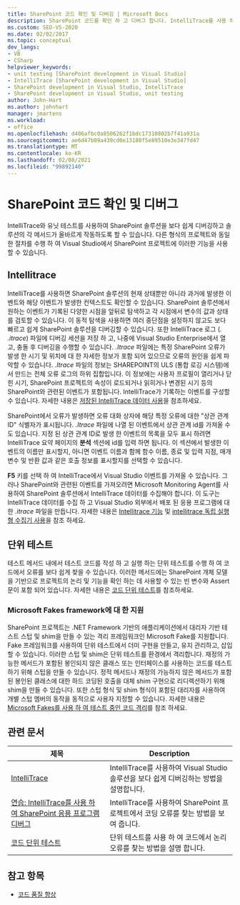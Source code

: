 ```yaml
---
title: SharePoint 코드 확인 및 디버깅 | Microsoft Docs
description: SharePoint 코드를 확인 하 고 디버그 합니다. IntelliTrace를 사용 하 여 솔루션에서 과거 이벤트 및 현재 상태를 검사 합니다. 단위 테스트를 사용 하 여 메서드가 제대로 작동 하는지 확인 합니다.
ms.custom: SEO-VS-2020
ms.date: 02/02/2017
ms.topic: conceptual
dev_langs:
- VB
- CSharp
helpviewer_keywords:
- unit testing [SharePoint development in Visual Studio]
- IntelliTrace [SharePoint development in Visual Studio]
- SharePoint development in Visual Studio, IntelliTrace
- SharePoint development in Visual Studio, unit testing
author: John-Hart
ms.author: johnhart
manager: jmartens
ms.workload:
- office
ms.openlocfilehash: d406afbc0a8506262f1bdc17310802b7f41a931a
ms.sourcegitcommit: ae6d47b09a439cd0e13180f5e89510e3e347fd47
ms.translationtype: MT
ms.contentlocale: ko-KR
ms.lasthandoff: 02/08/2021
ms.locfileid: "99892140"
---
```

# <a name="verify-and-debug-sharepoint-code"></a>SharePoint 코드 확인 및 디버그
IntelliTrace와 유닛 테스트를 사용하여 SharePoint 솔루션을 보다 쉽게 디버깅하고 솔루션의 각 메서드가 올바르게 작동하도록 할 수 있습니다. 다른 형식의 프로젝트와 동일한 절차를 수행 하 여 Visual Studio에서 SharePoint 프로젝트에 이러한 기능을 사용할 수 있습니다.

## <a name="intellitrace"></a>Intellitrace
IntelliTrace를 사용하면 SharePoint 솔루션의 현재 상태뿐만 아니라 과거에 발생한 이벤트와 해당 이벤트가 발생한 컨텍스트도 확인할 수 있습니다. SharePoint 솔루션에서 원하는 이벤트가 기록된 다양한 시점을 앞뒤로 탐색하고 각 시점에서 변수의 값과 상태를 검토할 수 있습니다. 이 동적 탐색을 사용하면 여러 중단점을 설정하지 않고도 보다 빠르고 쉽게 SharePoint 솔루션을 디버깅할 수 있습니다. 또한 IntelliTrace 로그 (*. .itrace*) 파일에 디버깅 세션을 저장 하 고, 나중에 Visual Studio Enterprise에서 열고, 충돌 후 디버깅을 수행할 수 있습니다. *.Itrace* 파일에는 특정 SharePoint 오류가 발생 한 시기 및 위치에 대 한 자세한 정보가 포함 되어 있으므로 오류의 원인을 쉽게 파악할 수 있습니다. *.Itrace* 파일의 정보는 SHAREPOINT의 ULS (통합 로깅 시스템)에서 만드는 전체 오류 로그의 하위 집합입니다. 이 정보에는 사용자 프로필이 열리거나 닫힌 시기, SharePoint 프로젝트의 속성이 로드되거나 읽히거나 변경된 시기 등의 SharePoint와 관련된 이벤트가 포함됩니다. IntelliTrace가 기록하는 이벤트를 구성할 수 있습니다. 자세한 내용은 [저장된 IntelliTrace 데이터 사용](../debugger/using-saved-intellitrace-data.md)을 참조하세요.

SharePoint에서 오류가 발생하면 오류 대화 상자에 해당 특정 오류에 대한 "상관 관계 ID" 식별자가 표시됩니다. *.Itrace* 파일에 나열 된 이벤트에서 상관 관계 id를 가져올 수도 있습니다. 지정 된 상관 관계 ID로 발생 한 이벤트의 목록을 모두 표시 하려면 IntelliTrace 요약 페이지의 **분석** 섹션에 id를 입력 하면 됩니다. 이 섹션에서 발생한 이벤트의 이름만 표시할지, 아니면 이벤트 이름과 함께 함수 이름, 종료 및 입력 지점, 매개 변수 및 반환 값과 같은 호출 정보를 표시할지를 선택할 수 있습니다.

**F5** 키를 선택 하 여 IntelliTrace에서 Visual Studio 이벤트를 가져올 수 있습니다. 그러나 SharePoint와 관련된 이벤트를 가져오려면 Microsoft Monitoring Agent를 사용하여 SharePoint 솔루션에서 IntelliTrace 데이터를 수집해야 합니다. 이 도구는 IntelliTrace 데이터를 수집 하 고 Visual Studio 외부에서 배포 된 응용 프로그램에 대 한 *.itrace* 파일을 만듭니다. 자세한 내용은 [Intellitrace 기능](../debugger/intellitrace-features.md) 및 [intellitrace 독립 실행형 수집기 사용](../debugger/using-the-intellitrace-stand-alone-collector.md)을 참조 하세요.

## <a name="unit-test"></a>단위 테스트
테스트 메서드 내에서 테스트 코드를 작성 하 고 실행 하는 단위 테스트를 수행 하 여 코드에서 오류를 보다 쉽게 찾을 수 있습니다. 이러한 메서드에는 SharePoint 개체 모델을 기반으로 프로젝트의 논리 및 기능을 확인 하는 데 사용할 수 있는 빈 변수와 Assert 문이 포함 되어 있습니다. 자세한 내용은 [코드 단위 테스트](../test/unit-test-your-code.md)를 참조하세요.

### <a name="support-for-microsoft-fakes-framework"></a>Microsoft Fakes framework에 대 한 지원
SharePoint 프로젝트는 .NET Framework 기반의 애플리케이션에서 대리자 기반 테스트 스텁 및 shim을 만들 수 있는 격리 프레임워크인 Microsoft Fake를 지원합니다. Fake 프레임워크를 사용하여 단위 테스트에서 더미 구현을 만들고, 유지 관리하고, 삽입할 수 있습니다. 이러한 스텁 및 shim은 단위 테스트를 환경에서 격리합니다. 재정의 가능한 메서드가 포함된 봉인되지 않은 클래스 또는 인터페이스를 사용하는 코드를 테스트하기 위해 스텁을 만들 수 있습니다. 정적 메서드나 재정의 가능하지 않은 메서드가 포함된 봉인된 클래스에 대한 하드 코딩된 호출을 대체 shim 구현으로 리디렉션하기 위해 shim을 만들 수 있습니다. 또한 스텁 형식 및 shim 형식이 포함된 대리자를 사용하여 개별 스텁 멤버의 동작을 동적으로 사용자 지정할 수 있습니다. 자세한 내용은 [Microsoft Fakes를 사용 하 여 테스트 중인 코드 격리](../test/isolating-code-under-test-with-microsoft-fakes.md)를 참조 하세요.

## <a name="related-articles"></a>관련 문서

|제목|Description|
|-----------|-----------------|
|[IntelliTrace](../debugger/intellitrace.md)|IntelliTrace를 사용하여 Visual Studio 솔루션을 보다 쉽게 디버깅하는 방법을 설명합니다.|
|[연습: IntelliTrace를 사용 하 여 SharePoint 응용 프로그램 디버그](../sharepoint/walkthrough-debugging-a-sharepoint-application-by-using-intellitrace.md)|IntelliTrace를 사용하여 SharePoint 프로젝트에서 코딩 오류를 찾는 방법을 보여 줍니다.|
|[코드 단위 테스트](../test/unit-test-your-code.md)|단위 테스트를 사용 하 여 코드에서 논리 오류를 찾는 방법을 설명 합니다.|

## <a name="see-also"></a>참고 항목

- [코드 품질 향상](../test/improve-code-quality.md)